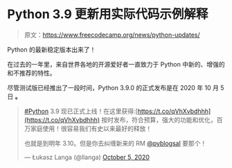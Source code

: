 # Python 3.9 更新用实际代码示例解释

> 原文：<https://www.freecodecamp.org/news/python-updates/>

Python 的最新稳定版本出来了！

在过去的一年里，来自世界各地的开源爱好者一直致力于 Python 中新的、增强的和不推荐的特性。

尽管测试版已经推出了一段时间，Python 3.9.0 的正式发布是在 2020 年 10 月 5 日 ****。****

> [#Python](https://twitter.com/hashtag/Python?src=hash&ref_src=twsrc%5Etfw) 3.9 现已正式上线！在这里获得:[https://t.co/qVhXvbdhhh](https://t.co/qVhXvbdhhh)
> 按时发布，符合预算，强大的功能和优化，百万家庭使用！很容易我们有史以来最好的释放！
> 
> 也就是到明年 3.10。但是你去纠缠新来的 RM [@pyblogsal](https://twitter.com/pyblogsal?ref_src=twsrc%5Etfw) 要那个！
> 
> — Łukasz Langa (@llanga) [October 5, 2020](https://twitter.com/llanga/status/1313207780954828808?ref_src=twsrc%5Etfw)